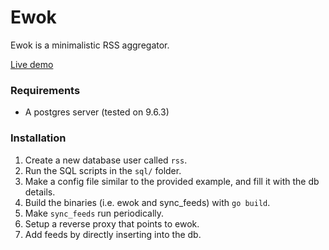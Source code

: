 # Ewok

Ewok is a minimalistic RSS aggregator.

[Live demo](https://rss.128.no/)

### Requirements
* A postgres server (tested on 9.6.3)

### Installation
1. Create a new database user called `rss`.
2. Run the SQL scripts in the `sql/` folder.
3. Make a config file similar to the provided example, and fill it with
   the db details.
4. Build the binaries (i.e. ewok and sync_feeds) with `go build`.
5. Make `sync_feeds` run periodically.
6. Setup a reverse proxy that points to ewok.
7. Add feeds by directly inserting into the db.
